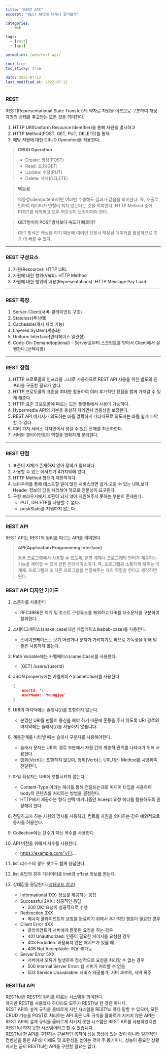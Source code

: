 ```yaml
---
title: "REST API"
excerpt: "REST API에 대해서 알아보자"

categories:
  - Web

tags:
  - [rest]
  - [api]

permalink: /web/rest-api/

toc: true
toc_sticky: true

date: 2022-07-12
last_modified_at: 2022-07-12
---
```


### REST
REST(Representational State Transfer)의 약자로 자원을 이름으로 구분하여 해당 자원의 상태를 주고받는 모든 것을 의미한다.

1. HTTP URI(Uniform Resource Identifier)을 통해 자원을 명시하고
2. HTTP Method(POST, GET, PUT, DELETE)를 통해
3. 해당 자원에 대한 CRUD Operation을 적용한다.

> **CRUD Operation**
> * Create: 생성(POST)
> * Read: 조회(GET)
> * Update: 수정(PUT)
> * Delete: 삭제(DELETE)

> **멱등성**
>
> 멱등성(idempotent)이란 여러번 수행해도 결과가 같음을 의미한다.
> 즉, 호출로 인하여 데이터가 변형이 되지 않는다는 것을 의미한다.
> HTTP Method 중에 POST를 제외하고 모두 멱등성이 보장되어야 한다.

> **GET방식이 POST방식보다 속도가 빠르다?**
>
> GET 방식은 캐싱을 하기 때문에 여러번 요청시 저장된 데이터를 활용하므로 조금 더 빠를 수 있다.

* * *

### REST 구성요소
1. 자원(Resource): HTTP URL
2. 자원에 대한 행위(Verb): HTTP Method
3. 자원에 대한 행위의 내용(Representations): HTTP Message Pay Load

* * *

### REST 특징
1. Server-Client(서버-클라이언트 구조)
2. Stateless(무상태)
3. Cacheable(캐시 처리 가능)
4. Layered System(계층화)
5. Uniform Interface(인터페이스 일관성)
6. Code-On-Demand(optional) - Server로부터 스크립트를 받아서 Client에서 실행한다.(선택사항)

* * *

### REST 장점
1. HTTP 프로토콜의 인프라를 그대로 사용하므로 REST API 사용을 위한 별도의 인프라를 구출할 필요가 없다.
2. HTTP 프로토콜의 표준을 최대한 활용하여 여러 추가적인 장점을 함께 가져갈 수 있게 해준다.
3. HTTP 표준 프로토콜에 따르는 모든 플랫폼에서 사용이 가능하다.
4. Hypermedia API의 기본을 충실히 지키면서 범용성을 보장한다.
5. REST API 메시지가 의도하는 바를 명확하게 나타내므로 의도하는 바를 쉽게 파악할 수 있다.
6. 여러 가지 서비스 디자인에서 생길 수 있는 문제를 최소화한다.
7. 서버와 클라이언트의 역할을 명확하게 분리한다.

* * *

### REST 단점
1. 표준이 자체가 존재하지 않아 정의가 필요하다.
2. 사용할 수 있는 메서드가 4가지밖에 없다.
3. HTTP Method 형태가 제한적이다.
4. 브라우저를 통해 테스트할 일이 많은 서비스라면 쉽게 고칠 수 있는 URL보다 Header 정보의 값을 처리해야 하므로 전문성이 요구된다.
5. 구형 브라우저에서 호환이 되지 않아 지원해주지 못하는 부분이 존재한다.
    * PUT, DELETE를 사용할 수 없다.
    * pushState를 지원하지 않는다.

***

### REST API
REST API는 REST의 원리를 따르는 API를 의미한다.

> **API(Application Programming Interface)**
>
> 응용 프로그램에서 사용할 수 있도록, 운영 체제나 프로그래밍 언어가 제공하는 기능을 제어할 수 있게 만든 인터페이스이다.
> 즉, 프로그램과 소통하게 해주는 매개체. 프로그램과 또 다른 프로그램을 연결해주는 다리 역할을 한다고 생각하면 된다.

### REST API 디자인 가이드
1. 소문자를 사용한다
    * RFC3986은 체계 및 호스트 구성요소를 제외하고 URI를 대소문자를 구분하여 정의한다.
2. 스네이크케이스(snake_case)대신 케밥케이스(kebab-case)를 사용한다.
    * 스네이크케이스는 보기 어렵거나 문자가 가려지기도 하므로 가독성을 위해 밑줄은 사용하지 않는다.
3. Path Variable에는 카멜케이스(camelCase)를 사용한다.
    * [GET] /users/{userId}
4. JSON property에는 카멜케이스(camelCase)를 사용한다.
    ```json
    {
        userId: '1',
        userName: 'Youngjae'
    }
    ```

5. URI의 마지막에는 슬래시(/)를 포함하지 않는다.
    * 분명한 URI를 만들어 통신을 해야 하기 때문에 혼동을 주지 않도록 URI 경로의 마지막에는 슬래시(/)를 사용하지 않습니다.
6. 계층관계를 나타낼 때는 슬래시 구분자를 사용해야한다.
    * 슬래시 문자는 URI의 경로 부분에서 자원 간의 계층적 관계를 나타내기 위해 사용한다.
    * 행위(Verb)는 포함하지 않으며, 행위(Verb)는 URL대신 Method를 사용하여 전달한다.
7. 파일 확장자는 URI에 포함시키지 않는다.
    * Content-Type 이라는 헤더를 통해 전달되는대로 미디어 타입을 사용하여 body의 콘텐츠를 처리하는 방법을 결정한다.
    * HTTP에서 제공하는 형식 선택 메커니즘인 Aceept 요청 헤더를 활용하도록 권장해야 한다.
8. 전달하고자 하는 자원의 명사를 사용하되, 컨트롤 자원을 의미하는 경우 예외적으로 동사를 허용한다.
9. Collection에는 단수가 아닌 복수를 사용한다.
10. API 버전을 위해서 서수를 사용한다.
    * https://example.com/`v1`/...
11. list 리소스의 경우 갯수도 함께 응답한다.
12. list 응답의 경우 파라미터로 limit과 offset 정보를 받는다.
13. 상태값을 응답한다.([상태코드 참고](https://ko.wikipedia.org/wiki/HTTP_%EC%83%81%ED%83%9C_%EC%BD%94%EB%93%9C))
    * Informational 1XX: 정보를 제공하는 응답
    * Successful 2XX : 성공적인 응답
        * 200 OK: 요청이 성공적으로 수행
    * Redirection 3XX
        * 메시지 클라이언트의 요청을 완료하기 위해서 추가적인 행동이 필요한 경우
    * Client Error 4XX
        * 클라이언트가 서버에게 잘못된 요청을 하는 경우
        * 401 Unauthorized: 인증이 필요한 페이지를 요청한 경우
        * 403 Forbiden: 허용되지 않은 메서드가 있을 때
        * 406 Not Acceptable: 허용 불가능
    * Server Error 5XX
        * 서버에서 오류가 발생하여 정상적으로 요청을 처리할 수 없는 경우
        * 500 Internal Server Error: 웹 서버가 처리할 수 없음
        * 503 Service Unavailable: 서비스 제공불가, 서버 과부하, 서버 폭주

### RESTful API
RESTful은 REST의 원리를 따르는 시스템을 의미한다.<br>
하지만 REST를 사용했다 하더라도 모두가 RESTful 한 것은 아니다.<br>
REST API의 설계 규칙을 올바르게 지킨 시스템을 RESTful 하다 말할 수 있으며, 모든 CRUD 기능을 POST로 처리하는 API 혹은 URI 규칙을 올바르게 지키지 않은 API는 REST API의 설계 규칙을 올바르게 지키지 못한 시스템은 REST API를 사용하였지만
RESTful 하지 못한 시스템이라고 할 수 있습니다.<br>
RESTful 한 API를 구현하는 근본적인 목적이 성능 향상에 있는 것이 아니라 일관적인 컨벤션을 통한 API의 이해도 및 호환성을 높이는 것이 주 동기이니, 성능이 중요한 상황에서는 굳이 RESTful한 API를 구현할 필요는 없다.
